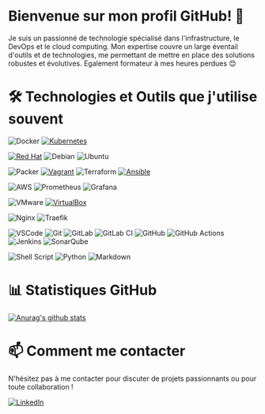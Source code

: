 # Bienvenue sur mon profil GitHub! 👋

Je suis un passionné de technologie spécialisé dans l'infrastructure, le DevOps et le cloud computing. Mon expertise couvre un large éventail d'outils et de technologies, me permettant de mettre en place des solutions robustes et évolutives. Egalement formateur à mes heures perdues :blush:

# 🛠 Technologies et Outils que j'utilise souvent
![Docker](https://img.shields.io/badge/Docker-2CA5E0?style=for-the-badge&logo=docker&logoColor=white)
[![Kubernetes](https://img.shields.io/badge/kubernetes-326ce5.svg?&style=for-the-badge&logo=kubernetes&logoColor=white)](none)

[![Red Hat](https://img.shields.io/badge/Red%20Hat-EE0000?style=for-the-badge&logo=redhat&logoColor=white)](none)
![Debian](https://img.shields.io/badge/Debian-D70A53?style=for-the-badge&logo=debian&logoColor=white)
![Ubuntu](https://img.shields.io/badge/Ubuntu-E95420?style=for-the-badge&logo=ubuntu&logoColor=white)


![Packer](https://img.shields.io/badge/packer-%23E7EEF0.svg?style=for-the-badge&logo=packer&logoColor=%2302A8EF)
[![Vagrant](https://img.shields.io/badge/Vagrant-1868F2?style=for-the-badge&logo=Vagrant&logoColor=white)](none)
![Terraform](https://img.shields.io/badge/terraform-%235835CC.svg?style=for-the-badge&logo=terraform&logoColor=white)
[![Ansible](https://img.shields.io/badge/Ansible-000000?style=for-the-badge&logo=ansible&logoColor=white)](none)


![AWS](https://img.shields.io/badge/AWS-%23FF9900.svg?style=for-the-badge&logo=amazon-aws&logoColor=white)
![Prometheus](https://img.shields.io/badge/Prometheus-E6522C?style=for-the-badge&logo=Prometheus&logoColor=white)
![Grafana](https://img.shields.io/badge/grafana-%23F46800.svg?style=for-the-badge&logo=grafana&logoColor=white)

![VMware](https://img.shields.io/badge/VMware-231f20?style=for-the-badge&logo=VMware&logoColor=white)
[![VirtualBox](https://img.shields.io/badge/VirtualBox-21416b?style=for-the-badge&logo=VirtualBox&logoColor=white)](https://www.google.fr)


![Nginx](https://img.shields.io/badge/nginx-%23009639.svg?style=for-the-badge&logo=nginx&logoColor=white)
![Traefik](https://img.shields.io/badge/Traefik-24A1C1?style=for-the-badge&logo=traefikproxy&logoColor=black)


![VSCode](https://img.shields.io/badge/VSCode-0078D4?style=for-the-badge&logo=visual%20studio%20code&logoColor=white)
![Git](https://img.shields.io/badge/GIT-E44C30?style=for-the-badge&logo=git&logoColor=white)
![GitLab](https://img.shields.io/badge/GitLab-330F63?style=for-the-badge&logo=gitlab&logoColor=white)
![GitLab CI](https://camo.githubusercontent.com/caf02f914c6a2a7fe431841aa629d545637ae65e289ee57cba6d7a51e6fb509e/68747470733a2f2f696d672e736869656c64732e696f2f62616467652f6769746c616225323063692d2532333138313731372e7376673f7374796c653d666f722d7468652d6261646765266c6f676f3d6769746c6162266c6f676f436f6c6f723d7768697465)
![GitHub](https://img.shields.io/badge/GitHub-100000?style=for-the-badge&logo=github&logoColor=white)
![GitHub Actions](https://camo.githubusercontent.com/d39f98e5f22de18187cdd6600398884869c8beb344b8b78ab34a685721cf8b1a/68747470733a2f2f696d672e736869656c64732e696f2f62616467652f676974687562253230616374696f6e732d2532333236373145352e7376673f7374796c653d666f722d7468652d6261646765266c6f676f3d676974687562616374696f6e73266c6f676f436f6c6f723d7768697465)
![Jenkins](https://img.shields.io/badge/Jenkins-D24939?style=for-the-badge&logo=Jenkins&logoColor=white)
![SonarQube](https://img.shields.io/badge/SonarQube-black?style=for-the-badge&logo=sonarqube&logoColor=4E9BCD)


![Shell Script](https://img.shields.io/badge/Shell_Script-121011?style=for-the-badge&logo=gnu-bash&logoColor=white)
![Python](https://img.shields.io/badge/Python-FFD43B?style=for-the-badge&logo=python&logoColor=blue)
![Markdown](https://img.shields.io/badge/Markdown-000000?style=for-the-badge&logo=markdown&logoColor=white)

# 📊 Statistiques GitHub

[![Anurag's github stats](https://github-readme-stats.vercel.app/api?username=Kaiser016X&theme=blue-green)](https://github.com/anuraghazra/github-readme-stats)

# 📫 Comment me contacter

N'hésitez pas à me contacter pour discuter de projets passionnants ou pour toute collaboration !

[![LinkedIn](https://img.shields.io/badge/LinkedIn-0077B5?style=for-the-badge&logo=linkedin&logoColor=white)](https://www.linkedin.com/in/samir-derkaoui/)
